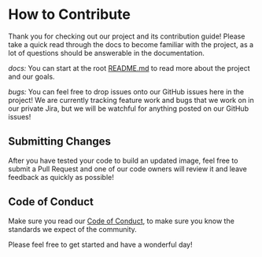 # How to Contribute

Thank you for checking out our project and its contribution guide! Please take a quick read through the docs to become familiar with the project, as a lot of questions should be answerable in the documentation.

_docs:_ You can start at the root [README.md](https://github.com/liatrio/image-builder-gradle/blob/main/README.md) to read more about the project and our goals.

_bugs:_ You can feel free to drop issues onto our GitHub issues here in the project! We are currently tracking feature work and bugs that we work on in our private Jira, but we will be watchful for anything posted on our GitHub issues!

## Submitting Changes

After you have tested your code to build an updated image, feel free to submit a Pull Request and one of our code owners will review it and leave feedback as quickly as possible!

## Code of Conduct

Make sure you read our [Code of Conduct](https://github.com/liatrio/image-builder-gradle/blob/main/CODE_OF_CONDUCT.md), to make sure you know the standards we expect of the community.

Please feel free to get started and have a wonderful day!
